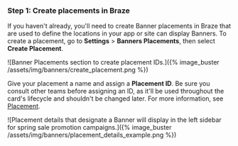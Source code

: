 ### Step 1: Create placements in Braze

If you haven't already, you'll need to create Banner placements in Braze that are used to define the locations in your app or site can display Banners. To create a placement, go to **Settings** > **Banners Placements**, then select **Create Placement**.

![Banner Placements section to create placement IDs.]({% image_buster /assets/img/banners/create_placement.png %})

Give your placement a name and assign a **Placement ID**. Be sure you consult other teams before assigning an ID, as it'll be used throughout the card's lifecycle and shouldn't be changed later. For more information, see [Placement]({{site.baseurl}}/developer_guide/banners/about/#placement-id).

![Placement details that designate a Banner will display in the left sidebar for spring sale promotion campaigns.]({% image_buster /assets/img/banners/placement_details_example.png %})
